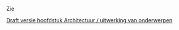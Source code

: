 
Zie 

[Draft versie hoofdstuk Architectuur / uitwerking van onderwerpen](https://geonovum.github.io/KP-APIs/API-strategie-algemeen/#architectuur)


